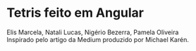 # Tetris feito em Angular
Elis Marcela, Natali Lucas, Nigério Bezerra, Pamela Oliveira <br>
Inspirado pelo artigo da Medium produzido por Michael Karén.
